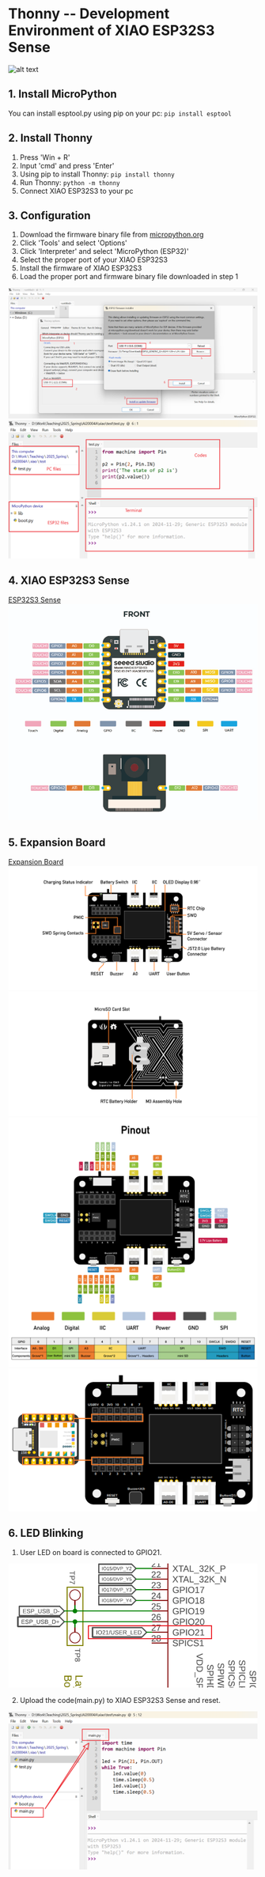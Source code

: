 # Thonny -- Development Environment of XIAO ESP32S3 Sense
![alt text](L03/L03/image.png ':size=600')  


## 1. Install MicroPython
You can install esptool.py using pip on your pc: ```pip install esptool```

## 2. Install Thonny
1) Press 'Win + R'
2) Input 'cmd' and press 'Enter'
3) Using pip to install Thonny: ```pip install thonny```  
4) Run Thonny: ```python -m thonny```
5) Connect XIAO ESP32S3 to your pc

## 3. Configuration
1) Download the firmware binary file from [micropython.org](https://micropython.org/download/ESP32_GENERIC_S3/)
2) Click 'Tools' and select 'Options'
3) Click 'Interpreter' and select 'MicroPython (ESP32)'
4) Select the proper port of your XIAO ESP32S3
5) Install the firmware of XIAO ESP32S3
6) Load the proper port and firmware binary file downloaded in step 1

![alt text](L03/image-1.png ':size=600')  
![alt text](L03/image-3.png ':size=600')  

## 4. XIAO ESP32S3 Sense
[ESP32S3 Sense](https://wiki.seeedstudio.com/xiao_esp32s3_getting_started/)  
![alt text](L03/image-4.png ':size=600')  

## 5. Expansion Board
[Expansion Board](https://wiki.seeedstudio.com/Seeeduino-XIAO-Expansion-Board/)  
![alt text](L03/image-5.png ':size=600')  
![alt text](L03/image-6.png ':size=600')  
![alt text](L03/image-7.png ':size=600')  
![alt text](L03/image-8.png ':size=600')  

## 6. LED Blinking
1) User LED on board is connected to GPIO21.

![alt text](L03/image-9.png ':size=300')  
  

2) Upload the code(main.py) to XIAO ESP32S3 Sense and reset.

![alt text](L03/image-10.png ':size=600')